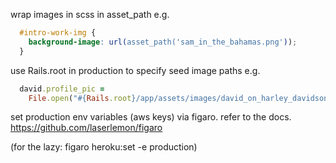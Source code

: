 wrap images in scss in asset_path e.g.

```CSS
  #intro-work-img {
    background-image: url(asset_path('sam_in_the_bahamas.png'));
  }
```

use Rails.root in production to specify seed image paths e.g.

```Ruby
  david.profile_pic =
    File.open("#{Rails.root}/app/assets/images/david_on_harley_davidson.jpg")
```
set production env variables (aws keys) via figaro. refer to the docs.
https://github.com/laserlemon/figaro

(for the lazy: figaro heroku:set -e production)
